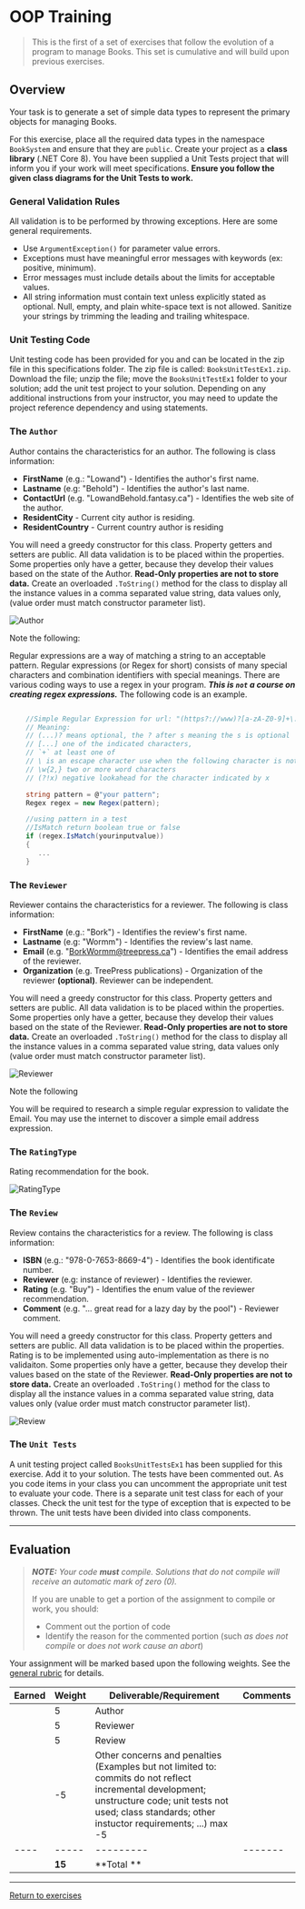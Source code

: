 # OOP Training

> This is the first of a set of exercises that follow the evolution of a program to manage Books. This set is cumulative and will build upon previous exercises.

## Overview

Your task is to generate a set of simple data types to represent the primary objects for managing Books.

For this exercise, place all the required data types in the namespace `BookSystem` and ensure that they are `public`. Create your project as a **class library** (.NET Core 8). You have been supplied a Unit Tests project that will inform you if your work will meet specifications. **Ensure you follow the given class diagrams for the Unit Tests to work.**

### General Validation Rules

All validation is to be performed by throwing exceptions. Here are some general requirements.

- Use `ArgumentException()` for parameter value errors.
- Exceptions must have meaningful error messages with keywords (ex: positive, minimum).
- Error messages must include details about the limits for acceptable values.
- All string information must contain text unless explicitly stated as optional. Null, empty, and plain white-space text is not allowed. Sanitize your strings by trimming the leading and trailing whitespace.


### Unit Testing Code 

Unit testing code has been provided for you and can be located in the zip file in this specifications folder. The zip file is called: `BooksUnitTestEx1.zip`. Download the file; unzip the file; move the `BooksUnitTestEx1` folder to your solution; add the unit test project to your solution. Depending on any additional instructions from your instructor, you may need to update the project reference dependency and using statements.

### The `Author`

Author contains the characteristics for an author. The following is class information:

- **FirstName** (e.g.: "Lowand") - Identifies the author's first name.
- **Lastname** (e.g: "Behold") - Identifies the author's last name.
- **ContactUrl** (e.g. "LowandBehold.fantasy.ca") - Identifies the web site of the author.
- **ResidentCity** - Current city author is residing.
- **ResidentCountry** - Current country author is residing


 You will need a greedy constructor for this class. Property getters and setters are public. All data validation is to be placed within the properties. Some properties only have a getter, because they develop their values based on the state of the Author. **Read-Only properties are not to store data.** Create an overloaded `.ToString()` method for the class to display all the instance values in a comma separated value string, data values only, (value order must match constructor parameter list).

![Author](./Author-ClassDiagram.png)

Note the following:

Regular expressions are a way of matching a string to an acceptable pattern. Regular expressions (or Regex for short) consists of many special
characters and combination identifiers with special meanings.  There are various coding ways to use a regex in your program. ***This is `not` a course on creating regex expressions.*** The following code is an example.

```csharp

    //Simple Regular Expression for url: "(https?://www)?[a-zA-Z0-9]+\.\w{2,}(?!\.)"
    // Meaning:
    // (...)? means optional, the ? after s meaning the s is optional
    // [...] one of the indicated characters,  
    // `+` at least one of
    // \ is an escape character use when the following character is not to be interpeted as a wild card character
    // \w{2,} two or more word characters
    // (?!x) negative lookahead for the character indicated by x

    string pattern = @"your pattern";
    Regex regex = new Regex(pattern);

    //using pattern in a test
    //IsMatch return boolean true or false
    if (regex.IsMatch(yourinputvalue))
    {
       ...
    }

```


### The `Reviewer`

Reviewer contains the characteristics for a reviewer. The following is class information:

- **FirstName** (e.g.: "Bork") - Identifies the review's first name.
- **Lastname** (e.g: "Wormm") - Identifies the review's last name.
- **Email** (e.g. "BorkWormm@treepress.ca") - Identifies the email address of the reviewer.
- **Organization** (e.g. TreePress publications) - Organization of the reviewer **(optional)**. Reviewer can be independent.

 You will need a greedy constructor for this class. Property getters and setters are public. All data validation is to be placed within the properties. Some properties only have a getter, because they develop their values based on the state of the Reviewer. **Read-Only properties are not to store data.** Create an overloaded `.ToString()` method for the class to display all the instance values in a comma separated value string, data values only (value order must match constructor parameter list).

![Reviewer](./Reviewer-ClassDiagram.png)

Note the following

You will be required to research a simple regular expression to validate the Email. You may use the internet to discover a simple email address expression.

### The `RatingType`

Rating recommendation for the book. 

![RatingType](./RatingType.png)

### The `Review`

Review contains the characteristics for a review. The following is class information:

- **ISBN** (e.g.: "978-0-7653-8669-4") - Identifies the book identificate number.
- **Reviewer** (e.g: instance of reviewer) - Identifies the reviewer.
- **Rating** (e.g. "Buy") - Identifies the enum value of the reviewer recommendation.
- **Comment** (e.g. "... great read for a lazy day by the pool") - Reviewer comment.

 You will need a greedy constructor for this class. Property getters and setters are public. All data validation is to be placed within the properties. Rating is to be implemented using auto-implementation as there is no validaiton. Some properties only have a getter, because they develop their values based on the state of the Reviewer. **Read-Only properties are not to store data.** Create an overloaded `.ToString()` method for the class to display all the instance values in a comma separated value string, data values only (value order must match constructor parameter list).

![Review](./Review-ClassDiagram.png)


### The `Unit Tests`

A unit testing project called `BooksUnitTestsEx1` has been supplied for this exercise. Add it to your solution. The tests have been commented out. As you code items in your class you can uncomment the appropriate unit test to evaluate your code. There is a separate unit test class for each of your classes. Check the unit test for the type of exception that is expected to be thrown. The unit tests have been divided into class components.

----

## Evaluation

> ***NOTE:** Your code **must** compile. Solutions that do not compile will receive an automatic mark of zero (0).*
> 
> If you are unable to get a portion of the assignment to compile or work, you should:
> - Comment out the  portion of code
> - Identify the reason for the commented portion (such *as does not compile* or *does not work cause an abort*)

Your assignment will be marked based upon the following weights. See the [general rubric](../../README.md) for details.

| Earned | Weight | Deliverable/Requirement | Comments |
| ---- | ----- | --------- | ------- |
|  | 5 | Author |   |
|  | 5 | Reviewer |   |
|  | 5 | Review |   |
|  | -5 | Other concerns and penalties (Examples but not limited to: commits do not reflect incremental development; unstructure code; unit tests not used; class standards; other instuctor requirements;  ...) max -5 |   |
| ---- | ----- | --------- | ------- |
|  | **15** | **Total ** |    |

----
[Return to exercises](../README.md)
